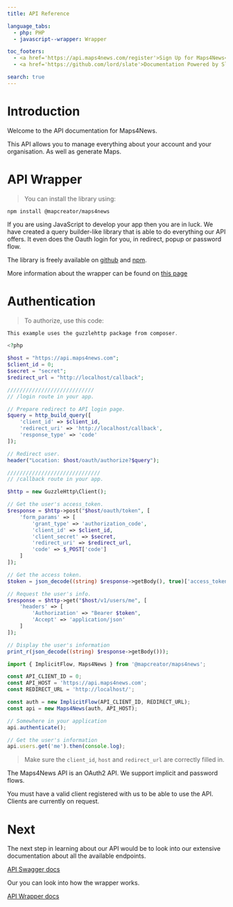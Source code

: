 ```yaml
---
title: API Reference

language_tabs:
  - php: PHP
  - javascript--wrapper: Wrapper

toc_footers:
  - <a href='https://api.maps4news.com/register'>Sign Up for Maps4News</a>
  - <a href='https://github.com/lord/slate'>Documentation Powered by Slate</a>

search: true
---
```


# Introduction

Welcome to the API documentation for Maps4News.

This API allows you to manage everything about your account and your organisation. As well as generate Maps.

# API Wrapper

> You can install the library using:

```
npm install @mapcreator/maps4news
```

If you are using JavaScript to develop your app then you are in luck. 
We have created a query builder-like library that is able to do everything our API offers. It even does the Oauth login for you, in redirect, popup or password flow.

The library is freely available on [github](https://github.com/MapCreatorEU/api-wrapper) and [npm](https://www.npmjs.com/package/@mapcreator/maps4news).

More information about the wrapper can be found on [this page](/api-wrapper.html)

# Authentication

> To authorize, use this code:

```php
This example uses the guzzlehttp package from composer.

<?php

$host = "https://api.maps4news.com";
$client_id = 0;
$secret = "secret";
$redirect_url = "http://localhost/callback";

////////////////////////////
// /login route in your app.

// Prepare redirect to API login page.
$query = http_build_query([
    'client_id' => $client_id,
    'redirect_uri' => 'http://localhost/callback',
    'response_type' => 'code'
]);

// Redirect user.
header("Location: $host/oauth/authorize?$query");

//////////////////////////////
// /callback route in your app.

$http = new GuzzleHttp\Client();

// Get the user's access_token.
$response = $http->post("$host/oauth/token", [
    'form_params' => [
        'grant_type' => 'authorization_code',
        'client_id' => $client_id,
        'client_secret' => $secret,
        'redirect_uri' => $redirect_url,
        'code' => $_POST['code']
    ]
]);

// Get the access token.
$token = json_decode((string) $response->getBody(), true)['access_token'];

// Request the user's info.
$response = $http->get("$host/v1/users/me", [
    'headers' => [
        'Authorization' => "Bearer $token",
        'Accept' => 'application/json'
    ]
]);

// Display the user's information
print_r(json_decode((string) $response->getBody()));
```

```javascript
import { ImplicitFlow, Maps4News } from '@mapcreator/maps4news';

const API_CLIENT_ID = 0;
const API_HOST = 'https://api.maps4news.com';
const REDIRECT_URL = 'http://localhost/';

const auth = new ImplicitFlow(API_CLIENT_ID, REDIRECT_URL);
const api = new Maps4News(auth, API_HOST);

// Somewhere in your application
api.authenticate();

// Get the user's information
api.users.get('me').then(console.log);
```

> Make sure the <code>client_id</code>, <code>host</code> and <code>redirect_url</code> are correctly filled in.

The Maps4News API is an OAuth2 API. We support implicit and password flows.

<aside class="notice">
You must have a valid client registered with us to be able to use the API. Clients are currently on request.
</aside>

# Next

The next step in learning about our API would be to look into our extensive documentation about all the available endpoints.

[API Swagger docs](api.html)

Our you can look into how the wrapper works.

[API Wrapper docs](api-wrapper.html)
